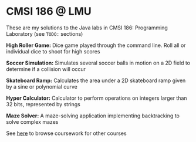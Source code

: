 # CMSI 186 @ LMU
These are my solutions to the Java labs in CMSI 186: Programming Laboratory (see `TODO:` sections)

**High Roller Game:** Dice game played through the command line. Roll all or individual dice to shoot for high scores

**Soccer Simulation:** Simulates several soccer balls in motion on a 2D field to determine if a collision will occur

**Skateboard Ramp:** Calculates the area under a 2D skateboard ramp given by a sine or polynomial curve

**Hyper Calculator:** Calculator to perform operations on integers larger than 32 bits, represented by strings

**Maze Solver:** A maze-solving application implementing backtracking to solve complex mazes

See [here](https://github.com/asrouji/LMU) to browse coursework for other courses
